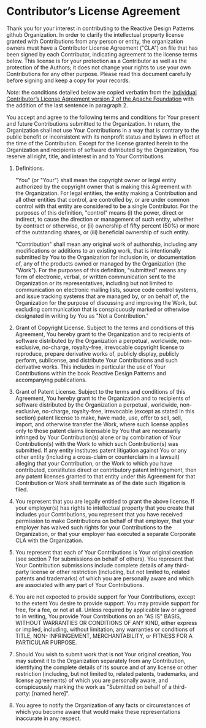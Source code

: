 # Contributor’s License Agreement

Thank you for your interest in contributing to the Reactive Design Patterns github Organization.
In order to clarify the intellectual property license
granted with Contributions from any person or entity, the organization owners must have
a Contributor License Agreement ("CLA") on file that has
been signed by each Contributor, indicating agreement to the license
terms below. This license is for your protection as a Contributor as
well as the protection of the Authors; it does not
change your rights to use your own Contributions for any other purpose.
Please read this document carefully before
signing and keep a copy for your records.

*Note:* the conditions detailed below are copied verbatim from the [Individual Contributor’s License Agreement version 2 of the Apache Foundation](http://www.apache.org/licenses/icla.txt) with the addition of the last sentence in paragraph 2.

You accept and agree to the following terms and conditions for Your
present and future Contributions submitted to the Organization. In
return, the Organization shall not use Your Contributions in a way that
is contrary to the public benefit or inconsistent with its nonprofit
status and bylaws in effect at the time of the Contribution. Except
for the license granted herein to the Organization and recipients of
software distributed by the Organization, You reserve all right, title,
and interest in and to Your Contributions.

1. Definitions.

   "You" (or "Your") shall mean the copyright owner or legal entity
   authorized by the copyright owner that is making this Agreement
   with the Organization. For legal entities, the entity making a
   Contribution and all other entities that control, are controlled
   by, or are under common control with that entity are considered to
   be a single Contributor. For the purposes of this definition,
   "control" means (i) the power, direct or indirect, to cause the
   direction or management of such entity, whether by contract or
   otherwise, or (ii) ownership of fifty percent (50%) or more of the
   outstanding shares, or (iii) beneficial ownership of such entity.

   "Contribution" shall mean any original work of authorship,
   including any modifications or additions to an existing work, that
   is intentionally submitted by You to the Organization for inclusion
   in, or documentation of, any of the products owned or managed by
   the Organization (the "Work"). For the purposes of this definition,
   "submitted" means any form of electronic, verbal, or written
   communication sent to the Organization or its representatives,
   including but not limited to communication on electronic mailing
   lists, source code control systems, and issue tracking systems that
   are managed by, or on behalf of, the Organization for the purpose of
   discussing and improving the Work, but excluding communication that
   is conspicuously marked or otherwise designated in writing by You
   as "Not a Contribution."

2. Grant of Copyright License. Subject to the terms and conditions of
   this Agreement, You hereby grant to the Organization and to
   recipients of software distributed by the Organization a perpetual,
   worldwide, non-exclusive, no-charge, royalty-free, irrevocable
   copyright license to reproduce, prepare derivative works of,
   publicly display, publicly perform, sublicense, and distribute Your
   Contributions and such derivative works. This includes in particular
   the use of Your Contributions within the book Reactive Design Patterns
   and accompanying publications.

3. Grant of Patent License. Subject to the terms and conditions of
   this Agreement, You hereby grant to the Organization and to
   recipients of software distributed by the Organization a perpetual,
   worldwide, non-exclusive, no-charge, royalty-free, irrevocable
   (except as stated in this section) patent license to make, have
   made, use, offer to sell, sell, import, and otherwise transfer the
   Work, where such license applies only to those patent claims
   licensable by You that are necessarily infringed by Your
   Contribution(s) alone or by combination of Your Contribution(s)
   with the Work to which such Contribution(s) was submitted. If any
   entity institutes patent litigation against You or any other entity
   (including a cross-claim or counterclaim in a lawsuit) alleging
   that your Contribution, or the Work to which you have contributed,
   constitutes direct or contributory patent infringement, then any
   patent licenses granted to that entity under this Agreement for
   that Contribution or Work shall terminate as of the date such
   litigation is filed.

4. You represent that you are legally entitled to grant the above
   license. If your employer(s) has rights to intellectual property
   that you create that includes your Contributions, you represent
   that you have received permission to make Contributions on behalf
   of that employer, that your employer has waived such rights for
   your Contributions to the Organization, or that your employer has
   executed a separate Corporate CLA with the Organization.

5. You represent that each of Your Contributions is Your original
   creation (see section 7 for submissions on behalf of others).  You
   represent that Your Contribution submissions include complete
   details of any third-party license or other restriction (including,
   but not limited to, related patents and trademarks) of which you
   are personally aware and which are associated with any part of Your
   Contributions.

6. You are not expected to provide support for Your Contributions,
   except to the extent You desire to provide support. You may provide
   support for free, for a fee, or not at all. Unless required by
   applicable law or agreed to in writing, You provide Your
   Contributions on an "AS IS" BASIS, WITHOUT WARRANTIES OR CONDITIONS
   OF ANY KIND, either express or implied, including, without
   limitation, any warranties or conditions of TITLE, NON-
   INFRINGEMENT, MERCHANTABILITY, or FITNESS FOR A PARTICULAR PURPOSE.

7. Should You wish to submit work that is not Your original creation,
   You may submit it to the Organization separately from any
   Contribution, identifying the complete details of its source and of
   any license or other restriction (including, but not limited to,
   related patents, trademarks, and license agreements) of which you
   are personally aware, and conspicuously marking the work as
   "Submitted on behalf of a third-party: [named here]".

8. You agree to notify the Organization of any facts or circumstances of
   which you become aware that would make these representations
   inaccurate in any respect.
